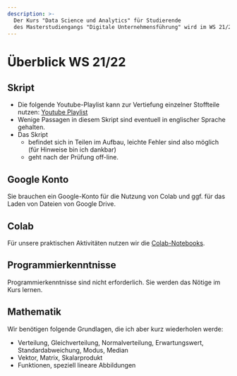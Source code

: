 ```yaml
---
description: >-
  Der Kurs "Data Science und Analytics" für Studierende
  des Masterstudiengangs "Digitale Unternehmensführung" wird im WS 21/22 von Prof. Dr. Dieter Greipl (HAW Landshut) gehalten.
---
```


# Überblick WS 21/22



## Skript

- Die folgende Youtube-Playlist kann zur Vertiefung einzelner Stoffteile nutzen: [Youtube Playlist](https://youtube.com/playlist?list=PLfGN40VwjduJPvtP9QUjC0rjM6-ePT9bg)
- Wenige Passagen in diesem Skript sind eventuell in englischer Sprache gehalten.
- Das Skript 
  - befindet sich in Teilen im Aufbau, leichte Fehler sind also möglich (für Hinweise bin ich dankbar)
  - geht nach der Prüfung off-line. 



## Google Konto

Sie brauchen ein Google-Konto für die Nutzung von Colab und ggf. für das Laden von Dateien  von  Google Drive. 



## Colab

Für unsere praktischen Aktivitäten nutzen wir die [Colab-Notebooks](https://colab.research.google.com/). 



## Programmierkenntnisse

Programmierkenntnisse sind nicht erforderlich. Sie werden das Nötige  im Kurs lernen.



## Mathematik

Wir benötigen folgende Grundlagen, die ich aber kurz wiederholen werde:

- Verteilung, Gleichverteilung, Normalverteilung, Erwartungswert, Standardabweichung, Modus, Median
- Vektor, Matrix, Skalarprodukt
- Funktionen, speziell lineare Abbildungen
